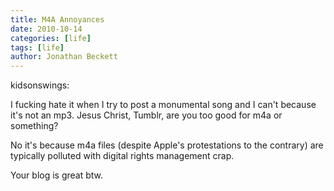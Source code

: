 ```yaml
---
title: M4A Annoyances
date: 2010-10-14
categories: [life]
tags: [life]
author: Jonathan Beckett
---
```


kidsonswings:

I fucking hate it when I try to post a monumental song and I can't because it's not an mp3. Jesus Christ, Tumblr, are you too good for m4a or something?

No it's because m4a files (despite Apple's protestations to the contrary) are typically polluted with digital rights management crap.

Your blog is great btw.